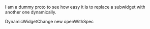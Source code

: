 I am a dummy proto to see how easy it is to replace a subwidget with another one dynamically.

DynamicWidgetChange new openWithSpec